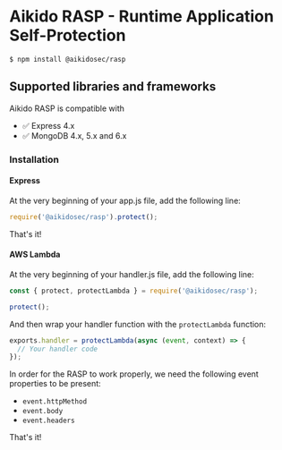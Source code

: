 # Aikido RASP - Runtime Application Self-Protection

```shell
$ npm install @aikidosec/rasp
```

## Supported libraries and frameworks

Aikido RASP is compatible with

* ✅ Express 4.x
* ✅ MongoDB 4.x, 5.x and 6.x

### Installation

#### Express

At the very beginning of your app.js file, add the following line:

```js
require('@aikidosec/rasp').protect();
```

That's it!

#### AWS Lambda

At the very beginning of your handler.js file, add the following line:

```js
const { protect, protectLambda } = require('@aikidosec/rasp');

protect();
```

And then wrap your handler function with the `protectLambda` function:

```js
exports.handler = protectLambda(async (event, context) => {
  // Your handler code
});
```

In order for the RASP to work properly, we need the following event properties to be present:

* `event.httpMethod`
* `event.body`
* `event.headers`

That's it!